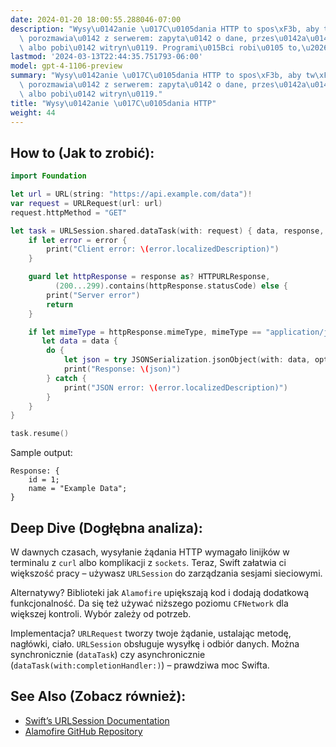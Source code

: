 ```yaml
---
date: 2024-01-20 18:00:55.288046-07:00
description: "Wysy\u0142anie \u017C\u0105dania HTTP to spos\xF3b, aby tw\xF3j program\
  \ porozmawia\u0142 z serwerem: zapyta\u0142 o dane, przes\u0142a\u0142 formularz\
  \ albo pobi\u0142 witryn\u0119. Programi\u015Bci robi\u0105 to,\u2026"
lastmod: '2024-03-13T22:44:35.751793-06:00'
model: gpt-4-1106-preview
summary: "Wysy\u0142anie \u017C\u0105dania HTTP to spos\xF3b, aby tw\xF3j program\
  \ porozmawia\u0142 z serwerem: zapyta\u0142 o dane, przes\u0142a\u0142 formularz\
  \ albo pobi\u0142 witryn\u0119."
title: "Wysy\u0142anie \u017C\u0105dania HTTP"
weight: 44
---
```


## How to (Jak to zrobić):
```Swift
import Foundation

let url = URL(string: "https://api.example.com/data")!
var request = URLRequest(url: url)
request.httpMethod = "GET"

let task = URLSession.shared.dataTask(with: request) { data, response, error in
    if let error = error {
        print("Client error: \(error.localizedDescription)")
    }

    guard let httpResponse = response as? HTTPURLResponse,
          (200...299).contains(httpResponse.statusCode) else {
        print("Server error")
        return
    }

    if let mimeType = httpResponse.mimeType, mimeType == "application/json",
       let data = data {
        do {
            let json = try JSONSerialization.jsonObject(with: data, options: [])
            print("Response: \(json)")
        } catch {
            print("JSON error: \(error.localizedDescription)")
        }
    }
}

task.resume()
```

Sample output:
```
Response: {
    id = 1;
    name = "Example Data";
}
```

## Deep Dive (Dogłębna analiza):
W dawnych czasach, wysyłanie żądania HTTP wymagało linijków w terminalu z `curl` albo komplikacji z `sockets`. Teraz, Swift załatwia ci większość pracy – używasz `URLSession` do zarządzania sesjami sieciowymi.

Alternatywy? Biblioteki jak `Alamofire` upiększają kod i dodają dodatkową funkcjonalność. Da się też używać niższego poziomu `CFNetwork` dla większej kontroli. Wybór zależy od potrzeb.

Implementacja? `URLRequest` tworzy twoje żądanie, ustalając metodę, nagłówki, ciało. `URLSession` obsługuje wysyłkę i odbiór danych. Można synchronicznie (`dataTask`) czy asynchronicznie (`dataTask(with:completionHandler:)`) – prawdziwa moc Swifta.

## See Also (Zobacz również):
- [Swift’s URLSession Documentation](https://developer.apple.com/documentation/foundation/urlsession)
- [Alamofire GitHub Repository](https://github.com/Alamofire/Alamofire)
